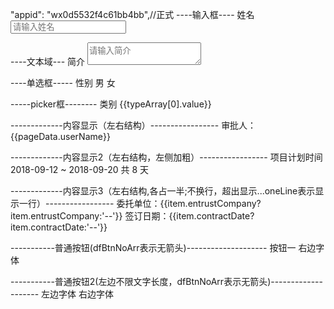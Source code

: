 "appid": "wx0d5532f4c61bb4bb",//正式
----输入框----
<view class="inputLine">
	<view class="inputTitle">姓名</view>
	<input type="text" placeholder="请输入姓名" bindinput='getPhoneNumber'/>
	<view class="inputRight"></view>
</view>

----文本域---
<view class="textareaLine">
	<view class="textareaTitle">简介</view>
	<textarea placeholder='请输入简介'></textarea>
</view>

----单选框-----
<view class="inputLine">
	<view class="inputTitle">性别</view>
	<view class="radiobox">
		<radio-group class="radio-group" bindchange="radioChange">
			<label class="radio" >
				<radio value="男" checked="{{true}}" />男
			</label>
			<label class="radio" >
				<radio value="女" checked="{{false}}" />女
			</label>
		</radio-group>
	</view>
</view>

-----picker框--------
<view class="inputLine">
	<view class="inputTitle">类别</view>
	<picker bindchange="bindPickerChange" value="{{key}}" range="{{typeArray}}" range-key="{{'value'}}" class="pickerbox">
		<view class="picker">{{typeArray[0].value}}</view>
	</picker>
</view>

-------------内容显示（左右结构）-----------------
<view class="aline">
<view class="name">审批人：</view>
<view class="value">{{pageData.userName}}</view>
</view>

-------------内容显示2（左右结构，左侧加粗）-----------------
<view class="dfLine">
	<view class='name'>项目计划时间</view>
	<view class="content">2018-09-12 ~ 2018-09-20 共 8 天</view>
</view>


-------------内容显示3（左右结构,各占一半;不换行，超出显示...oneLine表示显示一行）-----------------
<view class="dfLine2 oneLine">
	<view class="line1">委托单位：{{item.entrustCompany?item.entrustCompany:'--'}}</view>
	<view class="line2">签订日期：{{item.contractDate?item.contractDate:'--'}}</view>
</view>


-----------普通按钮(dfBtnNoArr表示无箭头)--------------------
<view class="dfBtn dfBtnNoArr">
	按钮一
	<view class="rightText">右边字体</view>
</view>

-----------普通按钮2(左边不限文字长度，dfBtnNoArr表示无箭头)--------------------
<view class="dfBtn2 dfBtnNoArr">
	<view class="leftText">左边字体</view>
	<view class="rightText">右边字体</view>
</view>